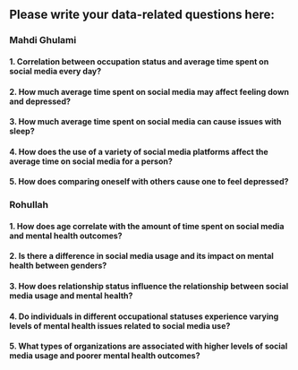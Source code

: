 ## Please write your data-related questions here:

### Mahdi Ghulami

#### 1. Correlation between occupation status and average time spent on social media every day?
#### 2. How much average time spent on social media may affect feeling down and depressed?
#### 3. How much average time spent on social media can cause issues with sleep?
#### 4. How does the use of a variety of social media platforms affect the average time on social media for a person?
#### 5. How does comparing oneself with others cause one to feel depressed?


### Rohullah

#### 1. How does age correlate with the amount of time spent on social media and mental health outcomes?
#### 2. Is there a difference in social media usage and its impact on mental health between genders?
#### 3. How does relationship status influence the relationship between social media usage and mental health?
#### 4. Do individuals in different occupational statuses experience varying levels of mental health issues related to social media use?
#### 5. What types of organizations are associated with higher levels of social media usage and poorer mental health outcomes?
